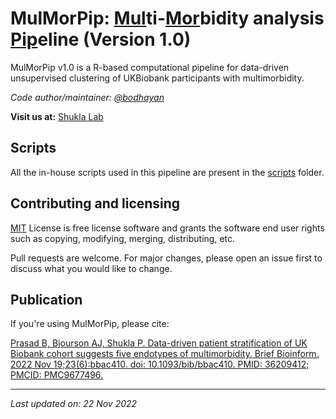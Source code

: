 # MulMorPip: <ins>Mul</ins>ti-<ins>Mor</ins>bidity analysis <ins>Pip</ins>eline (Version 1.0)

MulMorPip v1.0 is a R-based computational pipeline for data-driven unsupervised clustering of UKBiobank participants with multimorbidity.

*Code author/maintainer: [@bodhayan](https://github.com/bodhayan)*

**Visit us at:** [Shukla Lab](https://shuklalab.github.io/)

## Scripts

All the in-house scripts used in this pipeline are present in the [scripts](https://github.com/ShuklaLab/MulMorPip/tree/main/scripts) folder.

## Contributing and licensing
[MIT](https://choosealicense.com/licenses/mit/) License is free license software and grants the software end user rights such as copying, modifying, merging, distributing, etc.

Pull requests are welcome. For major changes, please open an issue first to discuss what you would like to change.

## Publication

If you're using MulMorPip, please cite:

[Prasad B, Bjourson AJ, Shukla P. Data-driven patient stratification of UK Biobank cohort suggests five endotypes of multimorbidity. Brief Bioinform. 2022 Nov 19;23(6):bbac410. doi: 10.1093/bib/bbac410. PMID: 36209412; PMCID: PMC9677496.](https://doi.org/10.1093/bib/bbac410)

***
*Last updated on: 22 Nov 2022*
